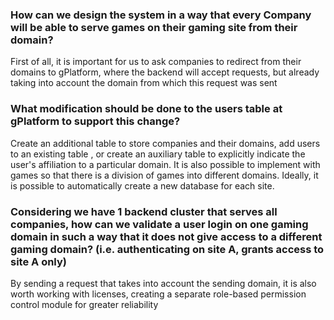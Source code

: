 ### How can we design the system in a way that every Company will be able to serve games on their gaming site from their domain?
First of all, it is important for us to ask companies to redirect from their domains to gPlatform, where
the backend will accept requests, but already taking into account the domain from which this request was sent

### What modification should be done to the users table at gPlatform to support this change? 
Create an additional table to store companies and their domains, add users to an existing table
, or create an auxiliary table to explicitly indicate the user's affiliation
to a particular domain. It is also possible to implement with games so that there is a division of games into different domains.
Ideally, it is possible to automatically create a new database for each site.

### Considering we have 1 backend cluster that serves all companies, how can we validate a user login on one gaming domain in such a way that it does not give access to a different gaming domain? (i.e. authenticating on site A, grants access to site A only)
By sending a request that takes into account the sending domain, it is also worth working with licenses,
creating a separate role-based permission control module for greater reliability
